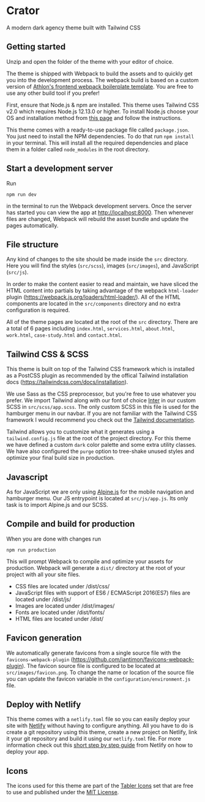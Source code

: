 # Crator
A modern dark agency theme built with Tailwind CSS

## Getting started
Unzip and open the folder of the theme with your editor of choice.

The theme is shipped with Webpack to build the assets and to quickly get you into the development process. The webpack build is based on a custom version of [Athlon's frontend webpack boilerplate template](https://github.com/WeAreAthlon/frontend-webpack-boilerplate). You are free to use any other build tool if you prefer!

First, ensure that Node.js & npm are installed. This theme uses Tailwind CSS v2.0 which requires Node.js 12.13.0 or higher. To install Node.js choose your OS and installation method from [this page](https://nodejs.org/en/download/package-manager/) and follow the instructions.

This theme comes with a ready-to-use package file called `package.json`. You just need to install the NPM dependencies. To do that run `npm install` in your terminal. This will install all the required dependencies and place them in a folder called `node_modules` in the root directory.

## Start a development server
Run 
```
npm run dev
``` 
in the terminal to run the Webpack development servers. Once the server has started you can view the app at [http://localhost:8000](http://localhost:8000/). Then whenever files are changed, Webpack will rebuild the asset bundle and update the pages automatically.

## File structure
Any kind of changes to the site should be made inside the `src` directory. Here you will find the styles (`src/scss`), images (`src/images`), and JavaScript (`src/js`).

In order to make the content easier to read and maintain, we have sliced the HTML content into partials by taking advantage of the webpack `html-loader` plugin (https://webpack.js.org/loaders/html-loader/). All of the HTML components are located in the `src/components` directory and no extra configuration is required. 

All of the theme pages are located at the root of the `src` directory. There are a total of 6 pages including `index.html`, `services.html`, `about.html`, `work.html`, `case-study.html` and `contact.html`.

## Tailwind CSS & SCSS
This theme is built on top of the Tailwind CSS framework which is installed as a PostCSS plugin as recommended by the offical Tailwind installation docs (https://tailwindcss.com/docs/installation). 

We use Sass as the CSS preprocessor, but you're free to use whatever you prefer. We import Tailwind along with our font of choice [Inter](https://rsms.me/inter/) in our custom SCSS in `src/scss/app.scss`. The only custom SCSS in this file is used for the hamburger menu in our navbar. If you are not familiar with the Tailwind CSS framework I would recommend you check out the [Tailwind documentation](https://tailwindcss.com/docs).

Tailwind allows you to customize what it generates using a `tailwind.config.js` file at the root of the project directory. For this theme we have defined a custom `dark` color palette and some extra utility classes. We have also configured the `purge` option to tree-shake unused styles and optimize your final build size in production.

## Javascript
As for JavaScript we are only using [Alpine.js](https://github.com/alpinejs/alpine) for the mobile navigation and hamburger menu. Our JS entrypoint is located at `src/js/app.js`. Its only task is to import Alpine.js and our SCSS.

## Compile and build for production
When you are done with changes run 
```
npm run production
```
This will prompt Webpack to compile and optimize your assets for production. Webpack will generate a `dist/` directory at the root of your project with all your site files.

* CSS files are located under /dist/css/
* JavaScript files with support of ES6 / ECMAScript 2016(ES7) files are located under /dist/js/
* Images are located under /dist/images/
* Fonts are located under /dist/fonts/
* HTML files are located under /dist/

## Favicon generation
We automatically generate favicons from a single source file with the `favicons-webpack-plugin` (https://github.com/jantimon/favicons-webpack-plugin). The favicon source file is configured to be located at `src/images/favicon.png`. To change the name or location of the source file you can update the favicon variable in the `configuration/environment.js` file.

## Deploy with Netlify
This theme comes with a `netlify.toml` file so you can easily deploy your site with [Netlify](https://www.netlify.com/) without having to configure anything. All you have to do is create a git repository using this theme, create a new project on Netlify, link it your git repository and build it using our `netlify.toml` file. For more information check out this [short step by step guide](https://www.netlify.com/blog/2016/09/29/a-step-by-step-guide-deploying-on-netlify/) from Netlify on how to deploy your app.

## Icons
The icons used for this theme are part of the [Tabler Icons](https://github.com/tabler/tabler-icons) set that are free to use and published under the [MIT License](https://github.com/tabler/tabler-icons/blob/master/LICENSE).
